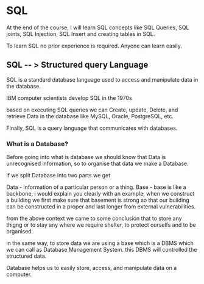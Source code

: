 # SQL

At the end of the course, I will learn SQL concepts like SQL Queries, SQL joints, SQL Injection, SQL Insert and creating tables in SQL.

To learn SQL no prior experience is required. Anyone can learn easily. 

## SQL -- > Structured query Language

SQL is a standard database language used to access and manipulate data in the database.

IBM computer scientists develop SQL in the 1970s

based on executing SQL queries  we can Create, update, Delete, and retrieve Data in the database like MySQL, Oracle, PostgreSQL, etc.

Finally, SQL is a query language that communicates with databases.

### What is a Database?

Before going into what is database we should know that Data is unrecognised information, so to organise that data we make a Database.

if we split Database into two parts we get

Data - information of a particular person or a thing.
Base - base is like a backbone, i would explain you clearly with an example, when we construct a building we first make sure that basement is strong so that our building can be constructed in a proper and last longer from external vulnerabilities.

from the above context we came to some conclusion that to store any thigng or to stay any where we require shelter, to protect ourselfs and to be organised.

in the same way, to store data we are using a base which is a DBMS which we can call as Database Management System. this DBMS will controlled the structured data.

Database helps us to easily store, access, and manipulate data on a computer.







